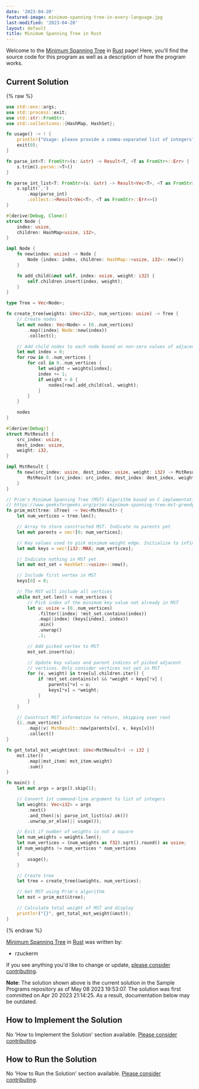 ```yaml
---
date: '2023-04-20'
featured-image: minimum-spanning-tree-in-every-language.jpg
last-modified: '2023-04-20'
layout: default
title: Minimum Spanning Tree in Rust
---
```


Welcome to the [Minimum Spanning Tree](https://sampleprograms.io/projects/minimum-spanning-tree) in [Rust](https://sampleprograms.io/languages/rust) page! Here, you'll find the source code for this program as well as a description of how the program works.

## Current Solution

{% raw %}

```rust
use std::env::args;
use std::process::exit;
use std::str::FromStr;
use std::collections::{HashMap, HashSet};

fn usage() -> ! {
    println!("Usage: please provide a comma-separated list of integers");
    exit(0);
}

fn parse_int<T: FromStr>(s: &str) -> Result<T, <T as FromStr>::Err> {
    s.trim().parse::<T>()
}

fn parse_int_list<T: FromStr>(s: &str) -> Result<Vec<T>, <T as FromStr>::Err> {
    s.split(',')
        .map(parse_int)
        .collect::<Result<Vec<T>, <T as FromStr>::Err>>()
}

#[derive(Debug, Clone)]
struct Node {
    index: usize,
    children: HashMap<usize, i32>,
}

impl Node {
    fn new(index: usize) -> Node {
        Node {index: index, children: HashMap::<usize, i32>::new()}
    }

    fn add_child(&mut self, index: usize, weight: i32) {
        self.children.insert(index, weight);
    }
}

type Tree = Vec<Node>;

fn create_tree(weights: &Vec<i32>, num_vertices: usize) -> Tree {
    // Create nodes
    let mut nodes: Vec<Node> = (0..num_vertices)
        .map(|index| Node::new(index))
        .collect();

    // Add child nodes to each node based on non-zero values of adjacency matrix
    let mut index = 0;
    for row in 0..num_vertices {
        for col in 0..num_vertices {
            let weight = weights[index];
            index += 1;
            if weight > 0 {
                nodes[row].add_child(col, weight);
            }
        }
    }

    nodes
}

#[derive(Debug)]
struct MstResult {
    src_index: usize,
    dest_index: usize,
    weight: i32,
}

impl MstResult {
    fn new(src_index: usize, dest_index: usize, weight: i32) -> MstResult {
        MstResult {src_index: src_index, dest_index: dest_index, weight: weight}
    }
}

// Prim's Minimum Spanning Tree (MST) Algorithm based on C implementation of
// https://www.geeksforgeeks.org/prims-minimum-spanning-tree-mst-greedy-algo-5/
fn prim_mst(tree: &Tree) -> Vec<MstResult> {
    let num_vertices = tree.len();

    // Array to store constructed MST. Indicate no parents yet
    let mut parents = vec![0; num_vertices];

    // Key values used to pick minimum weight edge. Initialize to infinity
    let mut keys = vec![i32::MAX; num_vertices];

    // Indicate nothing in MST yet
    let mut mst_set = HashSet::<usize>::new();

    // Include first vertex in MST
    keys[0] = 0;

    // The MST will include all vertices
    while mst_set.len() < num_vertices {
        // Pick index of the minimum key value not already in MST
        let u: usize = (0..num_vertices)
            .filter(|index| !mst_set.contains(index))
            .map(|index| (keys[index], index))
            .min()
            .unwrap()
            .1;

        // Add picked vertex to MST
        mst_set.insert(u);

        // Update key values and parent indices of picked adjacent
        // vertices. Only consider vertices not yet in MST
        for (v, weight) in tree[u].children.iter() {
            if !mst_set.contains(v) && *weight < keys[*v] {
                parents[*v] = u;
                keys[*v] = *weight;
            }
        }
    }

    // Construct MST information to return, skipping over root
    (1..num_vertices)
        .map(|v| MstResult::new(parents[v], v, keys[v]))
        .collect()
}

fn get_total_mst_weight(mst: &Vec<MstResult>) -> i32 {
    mst.iter()
        .map(|mst_item| mst_item.weight)
        .sum()
}

fn main() {
    let mut args = args().skip(1);

    // Convert 1st command-line argument to list of integers
    let weights: Vec<i32> = args
        .next()
        .and_then(|s| parse_int_list(&s).ok())
        .unwrap_or_else(|| usage());

    // Exit if number of weights is not a square
    let num_weights = weights.len();
    let num_vertices = (num_weights as f32).sqrt().round() as usize;
    if num_weights != num_vertices * num_vertices
    {
        usage();
    }

    // Create tree
    let tree = create_tree(&weights, num_vertices);

    // Get MST using Prim's algorithm
    let mst = prim_mst(&tree);

    // Calculate total weight of MST and display
    println!("{}", get_total_mst_weight(&mst));
}
```

{% endraw %}

[Minimum Spanning Tree](https://sampleprograms.io/projects/minimum-spanning-tree) in [Rust](https://sampleprograms.io/languages/rust) was written by:

- rzuckerm

If you see anything you'd like to change or update, [please consider contributing](https://github.com/TheRenegadeCoder/sample-programs).

**Note**: The solution shown above is the current solution in the Sample Programs repository as of May 08 2023 19:53:07. The solution was first committed on Apr 20 2023 21:14:25. As a result, documentation below may be outdated.

## How to Implement the Solution

No 'How to Implement the Solution' section available. [Please consider contributing](https://github.com/TheRenegadeCoder/sample-programs-website).

## How to Run the Solution

No 'How to Run the Solution' section available. [Please consider contributing](https://github.com/TheRenegadeCoder/sample-programs-website).